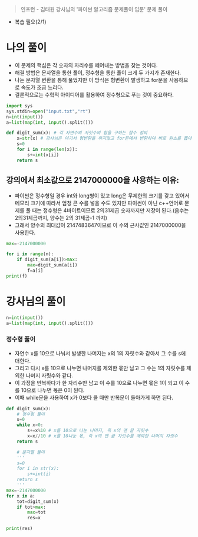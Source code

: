 > 인프런 - 김태원 강사님의 '파이썬 알고리즘 문제풀이 입문' 문제 풀이

- 복습 필요(2/1)

# 나의 풀이
- 이 문제의 핵심은 각 숫자의 자리수를 떼어내는 방법을 찾는 것이다.
- 해결 방법은 문자열을 통한 풀이, 정수형을 통한 풀이 크게 두 가지가 존재한다.
- 나는 문자열 변환을 통해 풀었지만 이 방식은 형변환이 발생하고 for문을 사용하므로 속도가 조금 느리다.
- 결론적으로는 수학적 아이디어를 활용하여 정수형으로 푸는 것이 중요하다.

```python
import sys
sys.stdin=open("input.txt","rt")
n=int(input())
a=list(map(int, input().split()))

def digit_sum(x): # 각 자연수의 자릿수의 합을 구하는 함수 정의
    x=str(x) # 강사님은 여기서 형변환을 하지않고 for문에서 변환하여 바로 원소를 뽑아냈다.
    s=0
    for i in range(len(x)):
        s+=int(x[i])
    return s
```

## 강의에서 최소값으로 2147000000을 사용하는 이유:
- 파이썬은 정수형일 경우 int와 long형이 있고 long은 무제한의 크기를 갖고 있어서 메모리 크기에 따라서 엄청 큰 수를 넣을 수도 있지만 파이썬이 아닌 c++언어로 문제를 풀 때는 정수형은 4바이트이므로 2의31제곱 숫자까지만 저장이 된다.(음수는 2의31제곱까지, 양수는 2의 31제곱-1 까지)
- 그래서 양수의 최대값이 2147483647이므로 이 수의 근사값인 2147000000을 사용한다.
```python
max=-2147000000

for i in range(n):
    if digit_sum(a[i])>max:
        max=digit_sum(a[i])
        f=a[i]
print(f)
```
# 강사님의 풀이
```python
n=int(input())
a=list(map(int, input().split()))
```
### 정수형 풀이
- 자연수 x를 10으로 나눠서 발생한 나머지는 x의 1의 자릿수와 같아서 그 수를 s에 더한다.
- 그리고 다시 x를 10으로 나누면 나머지를 제외한 몫만 남고 그 수는 1의 자릿수를 제외한 나머지 자릿수와 같다.
- 이 과정을 반복하다가 한 자리수만 남고 이 수를 10으로 나누면 몫은 1이 되고 이 수를 10으로 나누면 몫은 0이 된다.
- 이때 while문을 사용하여 x가 0보다 클 때만 반복문이 돌아가게 하면 된다.
```python
def digit_sum(x):
    # 정수형 풀이
    s=0
    while x>0:
        s+=x%10 # x를 10으로 나눈 나머지, 즉 x의 맨 끝 자릿수
        x=x//10 # x를 10나눈 몫, 즉 x의 맨 끝 자릿수를 제외한 나머지 자릿수
    return s

    # 문자열 풀이
    '''
    s=0
    for i in str(x):
        s+=int(i)
    return s
    '''
max=-2147000000
for x in a:
    tot=digit_sum(x)
    if tot>max:
        max=tot
        res=x

print(res)
```

